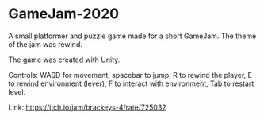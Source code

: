 # GameJam-2020

A small platformer and puzzle game made for a short GameJam.
The theme of the jam was rewind.

The game was created with Unity.

Controls:
WASD for movement, 
spacebar to jump, 
R to rewind the player, 
E to rewind environment (lever), 
F to interact with environment, 
Tab to restart level.

Link:
https://itch.io/jam/brackeys-4/rate/725032
